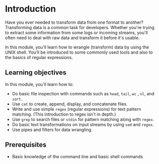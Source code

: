 # Introduction

Have you ever needed to transform data from one format to another? Transforming data is a common task for developers. Whether you're trying to extract some information from some logs or incoming streams, you'll often need to deal with raw data and transform it before it's usable.

In this module, you'll learn how to wrangle (transform) data by using the UNIX shell. You'll be introduced to some commonly used tools and also to the basics of regular expressions.

## Learning objectives

In this module, you'll learn how to:

- Do basic file inspection with commands such as `head`, `tail`, `wc` , `nl`, and `sort`.
- Use `cat` to create, append, display, and concatenate files.
- Write and use simple `regex` (regular expressions) for text pattern matching. (This introduction to regex isn't in depth.)
- Use `grep` to search files or `stdin` for pattern matching along with `regex`.
- Do basic text transformations on input streams by using `sed` and `regex`.
- Use pipes and filters for data wrangling.

## Prerequisites

- Basic knowledge of the command line and basic shell commands
